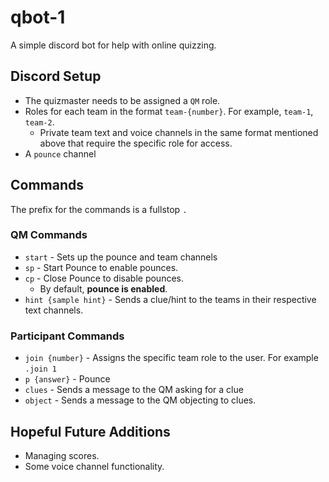 # qbot-1

A simple discord bot for help with online quizzing.

## Discord Setup

- The quizmaster needs to be assigned a ```QM``` role.
- Roles for each team in the format ```team-{number}```. For example, ```team-1```, ```team-2```. 
    - Private team text and voice channels in the same format mentioned above that require the specific role for access.
- A ```pounce``` channel 

## Commands

The prefix for the commands is a fullstop ```.```

### QM Commands
- ```start``` - Sets up the pounce and team channels
- ```sp``` - Start Pounce to enable pounces.
- ```cp``` - Close Pounce to disable pounces.
    - By default, **pounce is enabled**.
- ```hint {sample hint}``` - Sends a clue/hint to the teams in their respective text channels.

### Participant Commands
- ```join {number}``` - Assigns the specific team role to the user. For example ```.join 1```
- ```p {answer}``` - Pounce
- ```clues``` - Sends a message to the QM asking for a clue
- ```object``` - Sends a message to the QM objecting to clues.


## Hopeful Future Additions
- Managing scores.
- Some voice channel functionality.